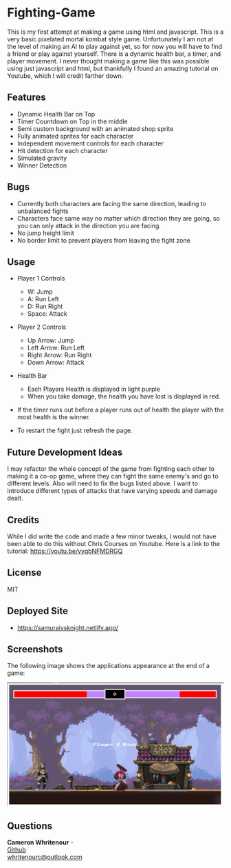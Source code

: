 # Fighting-Game
This is my first attempt at making a game using html and javascript. This is a very basic pixelated mortal kombat style game. Unfortunately I am not at the level of making an AI to play against yet, so for now you will have to find a friend or play against yourself. There is a dynamic health bar, a timer, and player movement.  I never thought making a game like this was possible using just javascript and html, but thankfully I found an amazing tutorial on Youtube, which I will credit farther down.

## Features
- Dynamic Health Bar on Top
- Timer Countdown on Top in the middle
- Semi custom background with an animated shop sprite
- Fully animated sprites for each character
- Independent movement controls for each character
- Hit detection for each character
- Simulated gravity
- Winner Detection

## Bugs
- Currently both characters are facing the same direction, leading to unbalanced fights
- Characters face same way no matter which direction they are going, so you can only attack in the direction you are facing.
- No jump height limit
- No border limit to prevent players from leaving the fight zone

## Usage
- Player 1 Controls
    - W: Jump
    - A: Run Left
    - D: Run Right
    - Space: Attack

- Player 2 Controls
    - Up Arrow: Jump
    - Left Arrow: Run Left
    - Right Arrow: Run Right
    - Down Arrow: Attack

- Health Bar
    - Each Players Health is displayed in light purple
    - When you take damage, the health you have lost is displayed in red.

- If the timer runs out before a player runs out of health the player with the most health is the winner.
- To restart the fight just refresh the page.

## Future Development Ideas
I may refactor the whole concept of the game from fighting each other to making it a co-op game, where they can fight the same enemy's and go to different levels. Also will need to fix the bugs listed above. I want to introduce different types of attacks that have varying speeds and damage dealt.

## Credits
While I did write the code and made a few minor tweaks, I would not have been able to do this without Chris Courses on Youtube.
Here is a link to the tutorial: https://youtu.be/vyqbNFMDRGQ

## License
MIT

## Deployed Site
- https://samuraivsknight.netlify.app/

## Screenshots
The following image shows the applications appearance at the end of a game:

![This is a screenshot of the end game screen.](./img/screenshots/gameScreenshot.png)

## Questions

<b>Cameron Whritenour</b> - <br>
[Github](www.github.com/camwhritenour) <br />
whritenourc@outlook.com


